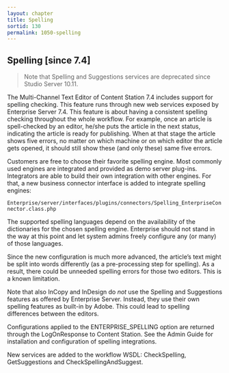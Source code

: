```yaml
---
layout: chapter
title: Spelling
sortid: 130
permalink: 1050-spelling
---
```

## Spelling \[since 7.4\]

> Note that Spelling and Suggestions services are deprecated since Studio Server 10.11.

The Multi-Channel Text Editor of Content Station 7.4 includes support for spelling checking. This feature runs through 
new web services exposed by Enterprise Server 7.4. This feature is about having a consistent spelling checking throughout 
the whole workflow. For example, once an article is spell-checked by an editor, he/she puts the article in the next status, 
indicating the article is ready for publishing. When at that stage the article shows five errors, no matter on which 
machine or on which editor the article gets opened, it should still show these (and only these) same five errors.

Customers are free to choose their favorite spelling engine. Most commonly used engines are integrated and provided as 
demo server plug-ins. Integrators are able to build their own integration with other engines. For that, a new business 
connector interface is added to integrate spelling engines:

`Enterprise/server/interfaces/plugins/connectors/Spelling_EnterpriseConnector.class.php`

The supported spelling languages depend on the availability of the dictionaries for the chosen spelling engine. 
Enterprise should not stand in the way at this point and let system admins freely configure any (or many) of those 
languages.

Since the new configuration is much more advanced, the article’s text might be split into words differently (as a 
pre-processing step for spelling). As a result, there could be unneeded spelling errors for those two editors. 
This is a known limitation.

Note that also InCopy and InDesign do *not* use the Spelling and Suggestions features as offered by Enterprise Server. 
Instead, they use their own spelling features as built-in by Adobe. This could lead to spelling differences between the 
editors.

Configurations applied to the ENTERPRISE\_SPELLING option are returned through the LogOnResponse to Content Station. 
See the Admin Guide for installation and configuration of spelling integrations.

New services are added to the workflow WSDL: CheckSpelling, GetSuggestions and CheckSpellingAndSuggest.
